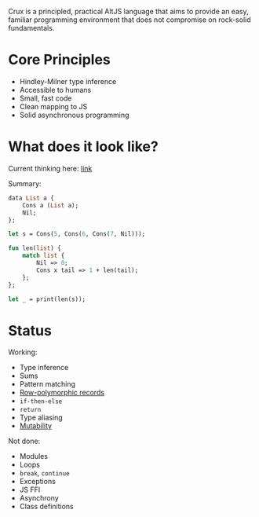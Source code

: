 
Crux is a principled, practical AltJS language that aims to provide an easy, familiar programming environment that
does not compromise on rock-solid fundamentals.

# Core Principles

* Hindley-Milner type inference
* Accessible to humans
* Small, fast code
* Clean mapping to JS
* Solid asynchronous programming

# What does it look like?

Current thinking here: [link](https://github.com/andyfriesen/Crux/wiki/Syntax-Strawman)

Summary:

```ocaml
data List a {
    Cons a (List a);
    Nil;
};

let s = Cons(5, Cons(6, Cons(7, Nil)));

fun len(list) {
    match list {
        Nil => 0;
        Cons x tail => 1 + len(tail);
    };
};

let _ = print(len(s));
```

# Status

Working:

* Type inference
* Sums
* Pattern matching
* [Row-polymorphic records](https://github.com/andyfriesen/Crux/blob/master/design/objects.md)
* `if-then-else`
* `return`
* Type aliasing
* [Mutability](https://github.com/andyfriesen/Crux/blob/master/design/mutability.md)

Not done:

* Modules
* Loops
* `break`, `continue`
* Exceptions
* JS FFI
* Asynchrony
* Class definitions

